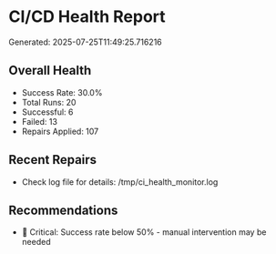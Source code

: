 # CI/CD Health Report

Generated: 2025-07-25T11:49:25.716216

## Overall Health
- Success Rate: 30.0%
- Total Runs: 20
- Successful: 6
- Failed: 13
- Repairs Applied: 107

## Recent Repairs
- Check log file for details: /tmp/ci_health_monitor.log

## Recommendations
- 🚨 Critical: Success rate below 50% - manual intervention may be needed
